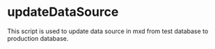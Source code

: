 # updateDataSource
This script is used to update data source in mxd from test database to production database. 
